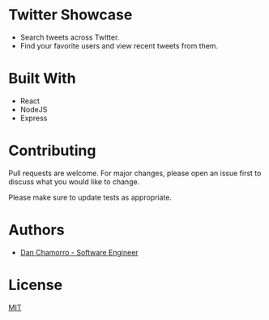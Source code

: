 # Twitter Showcase

- Search tweets across Twitter. 
- Find your favorite users and view recent tweets from them. 


# Built With

- React
- NodeJS 
- Express


# Contributing
Pull requests are welcome. For major changes, please open an issue first to discuss what you would like to change.

Please make sure to update tests as appropriate.

# Authors

- [Dan Chamorro - Software Engineer](https://www.danchamorro.com/)

# License
[MIT](https://choosealicense.com/licenses/mit/)